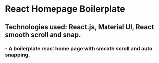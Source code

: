 # React Homepage Boilerplate

## Technologies used: React.js, Material UI, React smooth scroll and snap.

### - A boilerplate react home page with smooth scroll and auto snapping.

